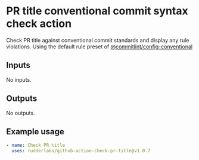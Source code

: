 # PR title conventional commit syntax check action

Check PR title against conventional commit standards and display any rule violations.
Using the default rule preset of [@commitlint/config-conventional](https://www.npmjs.com/package/@commitlint/config-conventional)

## Inputs

No inputs.

## Outputs

No outputs.

## Example usage

```yaml
- name: Check PR title
  uses: rudderlabs/github-action-check-pr-title@v1.0.7
```
